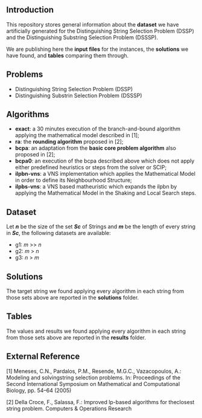 ## Introduction
This repository stores general information about the **dataset** we have artificially generated for the Distinguishing String Selection Problem (DSSP) and the Distinguishing Substring Selection Problem (DSSSP). 

We are publishing here the **input files** for the instances, the **solutions** we have found, and **tables** comparing them through.

 
## Problems

 - Distinguishing String Selection Problem (DSSP)
 - Distinguishing Substrin Selection Problem (DSSSP)

## Algorithms

 - **exact**: a 30 minutes execution of the branch-and-bound algorithm applying the mathematical model described in [1];
 - **ra**: the **rounding algorithm** proposed in [2];
 - **bcpa**: an adaptation from the **basic core problem algorithm** also proposed in [2];
 - **bcpa0**: an execution of the bcpa described above which does not apply either predefined  heuristics or steps from the solver or SCIP;
 - **ilpbn-vns**: a VNS implementation which applies the Mathematical Model in order to define its Neighbourhood Structure;
 - **ilpbs-vns**: a VNS based matheuristic which expands the ilpbn by applying the Mathematical Model in the Shaking and Local Search steps.

## Dataset
Let ***n*** be the size of the set ***Sc*** of Strings and ***m*** be the length of every string in  ***Sc***, the following datasets are available:

 - g1: *m* >> *n*
 - g2: *m* > *n*
 - g3: *n* > *m*

## Solutions
The target string we found applying every algorithm in each string from those sets above are reported in the **solutions** folder.

## Tables
The values and results we found applying every algorithm in each string from those sets above are reported in the **results** folder.

## External Reference

[1] Meneses, C.N., Pardalos, P.M., Resende, M.G.C., Vazacopoulos, A.: Modeling and solvingstring selection problems.  In: Proceedings of the Second International Symposium on Mathematical and Computational Biology, pp. 54–64 (2005)

[2] Della Croce, F., Salassa, F.: Improved lp-based algorithms for theclosest string problem. Computers & Operations Research

